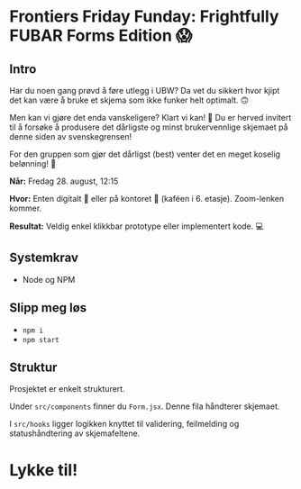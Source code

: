 # Frontiers Friday Funday: Frightfully FUBAR Forms Edition 😱

## Intro

Har du noen gang prøvd å føre utlegg i UBW? Da vet du sikkert hvor kjipt det kan være å bruke et skjema som ikke funker helt optimalt. 🙃

Men kan vi gjøre det enda vanskeligere? Klart vi kan! 🙌 Du er herved invitert til å forsøke å produsere det dårligste og minst brukervennlige skjemaet på denne siden av svenskegrensen!

For den gruppen som gjør det dårligst (best) venter det en meget koselig belønning! 🤩

**Når:** Fredag 28. august, 12:15

**Hvor:** Enten digitalt 🏡 eller på kontoret 🏢 (kaféen i 6. etasje). Zoom-lenken kommer.

**Resultat:** Veldig enkel klikkbar prototype eller implementert kode. 💻

## Systemkrav

- Node og NPM

## Slipp meg løs

- `npm i`
- `npm start`

## Struktur

Prosjektet er enkelt strukturert.

Under `src/components` finner du `Form.jsx`. Denne fila håndterer skjemaet.

I `src/hooks` ligger logikken knyttet til validering, feilmelding og statushåndtering av skjemafeltene.

# Lykke til!
